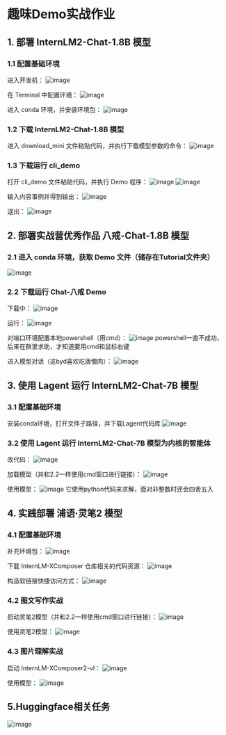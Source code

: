 # 趣味Demo实战作业

## 1. 部署 InternLM2-Chat-1.8B 模型

### 1.1 配置基础环境

进入开发机：
![image](https://github.com/Hajime1235/InternLM/assets/165744158/3a4ff381-cca6-4f80-9359-d232ffaf7db5)

在 Terminal 中配置环境：
![image](https://github.com/Hajime1235/InternLM/assets/165744158/11d92e01-7af5-4a14-8b89-978e5ee6ee5d)

进入 conda 环境，并安装环境包：
![image](https://github.com/Hajime1235/InternLM/assets/165744158/e4f20696-1c62-4fcb-ad7f-b07226356d1b)

### 1.2 下载 InternLM2-Chat-1.8B 模型

进入 download_mini 文件粘贴代码，并执行下载模型参数的命令：
![image](https://github.com/Hajime1235/InternLM/assets/165744158/458f86a0-fd6f-4846-a34d-43a37a941f8e)

### 1.3 下载运行 cli_demo

打开 cli_demo 文件粘贴代码，并执行 Demo 程序：
![image](https://github.com/Hajime1235/InternLM/assets/165744158/8fa01633-e4df-4ae3-b8a2-4f22fa3b7b8b)
![image](https://github.com/Hajime1235/InternLM/assets/165744158/617bba4c-90b8-40b4-bfeb-4f147ca3fb82)

输入内容事例并得到输出：
![image](https://github.com/Hajime1235/InternLM/assets/165744158/dd77d072-89eb-4460-a7fb-85bfcecbd5b4)

退出：
![image](https://github.com/Hajime1235/InternLM/assets/165744158/e17662ca-a817-4a08-9727-9b8750b3323e)


## 2. 部署实战营优秀作品 八戒-Chat-1.8B 模型

### 2.1 进入 conda 环境，获取 Demo 文件（储存在Tutorial文件夹）
![image](https://github.com/Hajime1235/InternLM/assets/165744158/6d816196-4114-4c5a-91ae-3c66e38cc443)

### 2.2 下载运行 Chat-八戒 Demo

下载中：
![image](https://github.com/Hajime1235/InternLM/assets/165744158/b350581a-86ce-4b48-bb4c-ede78d3bb0a2)

运行：
![image](https://github.com/Hajime1235/InternLM/assets/165744158/235419f3-1619-4755-86b7-6a68dde461a9)

对端口环境配置本地powershell（用cmd）：
![image](https://github.com/Hajime1235/InternLM/assets/165744158/c3eb28c0-40e6-4f9e-961a-10bc2bccd98c)
powershell一直不成功，后来在群里求助，才知道要用cmd和鼠标右键

进入模型对话（这byd喜欢吃唐僧肉）：
![image](https://github.com/Hajime1235/InternLM/assets/165744158/7438f32b-ac01-4434-9f27-70615a78b98a)

## 3. 使用 Lagent 运行 InternLM2-Chat-7B 模型

### 3.1 配置基础环境
安装conda环境，打开文件子路径，并下载Lagent代码库
![image](https://github.com/Hajime1235/InternLM/assets/165744158/9f939b5c-22a8-4f51-9e1e-ae92e8edc6c3)

### 3.2 使用 Lagent 运行 InternLM2-Chat-7B 模型为内核的智能体

改代码：
![image](https://github.com/Hajime1235/InternLM/assets/165744158/1cd131b7-27c5-4c95-86fb-e59700931013)

加载模型（并和2.2一样使用cmd窗口进行链接）：
![image](https://github.com/Hajime1235/InternLM/assets/165744158/0308e04a-94b1-4514-93eb-457be20a924e)

使用模型：
![image](https://github.com/Hajime1235/InternLM/assets/165744158/e299b48b-4b62-4e13-96e1-292f8a6c0c51)
它使用python代码来求解，面对非整数时还会四舍五入

## 4. 实践部署 浦语·灵笔2 模型

### 4.1 配置基础环境

补充环境包：
![image](https://github.com/Hajime1235/InternLM/assets/165744158/b842b723-bb0b-43ee-bed1-20fac46445df)

下载 InternLM-XComposer 仓库相关的代码资源：
![image](https://github.com/Hajime1235/InternLM/assets/165744158/10395e6e-439e-429d-bb60-e7ed0ab77f72)


构造软链接快捷访问方式：
![image](https://github.com/Hajime1235/InternLM/assets/165744158/823e5790-3c9d-4550-b79d-bc49c6acbf79)

### 4.2 图文写作实战

启动灵笔2模型（并和2.2一样使用cmd窗口进行链接）：
![image](https://github.com/Hajime1235/InternLM/assets/165744158/09d8fc83-df43-4337-b9c0-14c6a2bb2192)

使用灵笔2模型：
![image](https://github.com/Hajime1235/InternLM/assets/165744158/d690e806-bd00-4443-a2f1-c259051f0e41)


### 4.3 图片理解实战

启动 InternLM-XComposer2-vl：
![image](https://github.com/Hajime1235/InternLM/assets/165744158/ee2844ae-9e21-47c2-9fe0-7dee6e892d6c)

使用模型：
![image](https://github.com/Hajime1235/InternLM/assets/165744158/6e6bf406-ae65-4db8-8e5e-924517ad5401)

## 5.Huggingface相关任务
![image](https://github.com/Hajime1235/InternLM/assets/165744158/b48d608e-ea6b-47c4-ba2e-6672fd647090)

